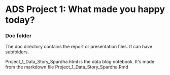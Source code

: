 # ADS Project 1: What made you happy today?
### Doc folder

The doc directory contains the report or presentation files. It can have subfolders. 

Project_1_Data_Story_Spardha.html is the data blog notebook. It's made from the markdown file Project_1_Data_Story_Spardha.Rmd
